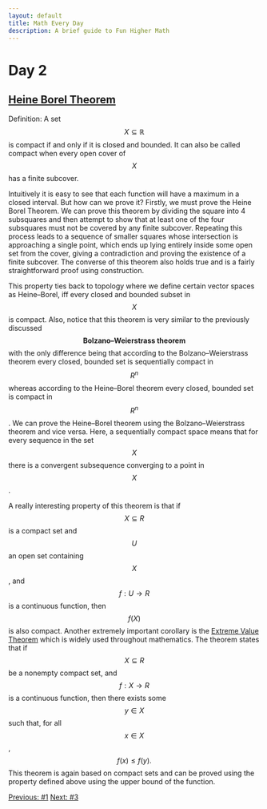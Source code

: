 ```yaml
---
layout: default
title: Math Every Day
description: A brief guide to Fun Higher Math
---
```

# Day 2

## [Heine Borel Theorem](https://en.wikipedia.org/wiki/Heine%E2%80%93Borel_theorem)

Definition: A set $$ X \subseteq \mathbb{R} $$ is compact if and only if it is closed and bounded. It can also be called compact when every open cover of $$\displaystyle X$$ has a finite subcover.

Intuitively it is easy to see that each function will have a maximum in a closed interval. But how can we prove it? Firstly, we must prove the Heine Borel Theorem. We can prove this theorem by dividing the square into 4 subsquares and then attempt to show that at least one of the four subsquares must not be covered by any finite subcover. Repeating this process leads to a sequence of smaller squares whose intersection is approaching a single point, which ends up lying entirely inside some open set from the cover, giving a contradiction and proving the existence of a finite subcover. The converse of this theorem also holds true and is a fairly straightforward proof using construction.

This property ties back to topology where we define certain vector spaces as Heine–Borel, iff every closed and bounded subset in $$X$$ is compact. Also, notice that this theorem is very similar to the previously discussed $$\textbf{Bolzano–Weierstrass theorem}$$ with the only difference being that according to the Bolzano–Weierstrass theorem every closed, bounded set is sequentially compact in $$R^n$$ whereas according to the Heine–Borel theorem every closed, bounded set is compact in $$R^n$$. We can prove the Heine–Borel theorem using the Bolzano–Weierstrass theorem and vice versa. Here, a sequentially compact space means that for every sequence in the set $$X$$ there is a convergent subsequence converging to a point in $$X$$.

A really interesting property of this theorem is that if $$X \subseteq R$$ is a compact set and $$U$$ an open set containing $$X$$, and $$f : U \to R$$ is a continuous function, then $$f(X)$$ is also compact. Another extremely important corollary is the [Extreme Value Theorem](https://en.wikipedia.org/wiki/Extreme_value_theorem) which is widely used throughout mathematics. The theorem states that if $$X \subseteq R$$ be a nonempty compact set, and $$f : X \longrightarrow R$$ is a continuous function, then there exists some $$y \in X$$ such that, for all $$x \in X$$, $$f(x) \le f(y).$$ This theorem is again based on compact sets and can be proved using the property defined above using the upper bound of the function.

<div class="day-nav-wrapper">
  <a href="./day1.html" class="day-nav__link">Previous: #1</a>
  <a href="./day3.html" class="day-nav__link">Next: #3</a>
</div>
